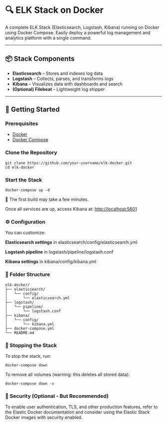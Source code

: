 <h1 id="🔍-elk-stack-on-docker">🔍 ELK Stack on Docker</h1>
<p>A complete ELK Stack (Elasticsearch, Logstash, Kibana) running on Docker using Docker Compose. Easily deploy a powerful log management and analytics platform with a single command.</p>
<hr>
<h2 id="📦-stack-components">📦 Stack Components</h2>
<ul>
<li><strong>Elasticsearch</strong> – Stores and indexes log data</li>
<li><strong>Logstash</strong> – Collects, parses, and transforms logs</li>
<li><strong>Kibana</strong> – Visualizes data with dashboards and search</li>
<li><strong>(Optional) Filebeat</strong> – Lightweight log shipper</li>
</ul>
<hr>
<h2 id="🚀-getting-started">🚀 Getting Started</h2>
<h3 id="prerequisites">Prerequisites</h3>
<ul>
<li><a href="https://docs.docker.com/get-docker/">Docker</a></li>
<li><a href="https://docs.docker.com/compose/">Docker Compose</a></li>
</ul>
<h3 id="clone-the-repository">Clone the Repository</h3>
<pre><code class="language-bash">git clone https://github.com/your-username/elk-docker.git
cd elk-docker
</code></pre>
<h3 id="start-the-stack">Start the Stack</h3>
<pre><code class="language-bash">docker-compose up -d
</code></pre>
<p>📝 The first build may take a few minutes.</p>
<p>Once all services are up, access Kibana at: <a href="http://localhost:5601">http://localhost:5601</a></p>
<h3 id="⚙️-configuration">⚙️ Configuration</h3>
<p>You can customize:</p>
<p><strong>Elasticsearch settings</strong> in elasticsearch/config/elasticsearch.yml</p>
<p><strong>Logstash pipeline</strong> in logstash/pipeline/logstash.conf</p>
<p><strong>Kibana settings</strong> in kibana/config/kibana.yml</p>
<h3 id="📁-folder-structure">📁 Folder Structure</h3>
<pre><code>elk-docker/
├── elasticsearch/
│   └── config/
│       └── elasticsearch.yml
├── logstash/
│   └── pipeline/
│       └── logstash.conf
├── kibana/
│   └── config/
│       └── kibana.yml
├── docker-compose.yml
└── README.md
</code></pre>
<h3 id="🛑-stopping-the-stack">🛑 Stopping the Stack</h3>
<p>To stop the stack, run:</p>
<pre><code class="language-bash">docker-compose down 
</code></pre>
<p>To remove all volumes (warning: this deletes all stored data):</p>
<pre><code class="language-bash">docker-compose down -v
</code></pre>
<h3 id="🔐-security-optional---but-recommended">🔐 Security (Optional - But Recommended)</h3>
<p>To enable user authentication, TLS, and other production features, refer to the Elastic Docker documentation and consider using the Elastic Stack Docker images with security enabled.</p>

